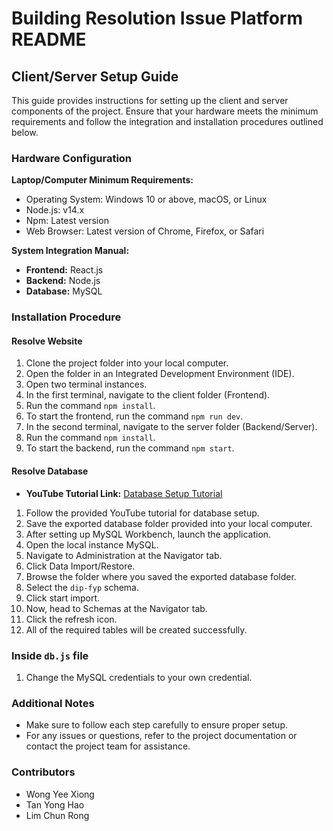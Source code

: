 # Building Resolution Issue Platform README

## Client/Server Setup Guide

This guide provides instructions for setting up the client and server components of the project. Ensure that your hardware meets the minimum requirements and follow the integration and installation procedures outlined below.

### Hardware Configuration

**Laptop/Computer Minimum Requirements:**
- Operating System: Windows 10 or above, macOS, or Linux
- Node.js: v14.x
- Npm: Latest version
- Web Browser: Latest version of Chrome, Firefox, or Safari

**System Integration Manual:**
- **Frontend:** React.js
- **Backend:** Node.js
- **Database:** MySQL

### Installation Procedure

#### Resolve Website

1. Clone the project folder into your local computer.
2. Open the folder in an Integrated Development Environment (IDE).
3. Open two terminal instances.
4. In the first terminal, navigate to the client folder (Frontend).
5. Run the command `npm install`.
6. To start the frontend, run the command `npm run dev`.
7. In the second terminal, navigate to the server folder (Backend/Server).
8. Run the command `npm install`.
9. To start the backend, run the command `npm start`.

#### Resolve Database

- **YouTube Tutorial Link:** [Database Setup Tutorial](https://youtu.be/u96rVINbAUI?si=bXO0IYEtMsAMjwaL)

1. Follow the provided YouTube tutorial for database setup.
2. Save the exported database folder provided into your local computer.
3. After setting up MySQL Workbench, launch the application.
4. Open the local instance MySQL.
5. Navigate to Administration at the Navigator tab.
6. Click Data Import/Restore.
7. Browse the folder where you saved the exported database folder.
8. Select the `dip-fyp` schema.
9. Click start import.
10. Now, head to Schemas at the Navigator tab.
11. Click the refresh icon.
12. All of the required tables will be created successfully.

### Inside `db.js` file
1. Change the MySQL credentials to your own credential.

### Additional Notes

- Make sure to follow each step carefully to ensure proper setup.
- For any issues or questions, refer to the project documentation or contact the project team for assistance.

### Contributors

- Wong Yee Xiong 
- Tan Yong Hao
- Lim Chun Rong
